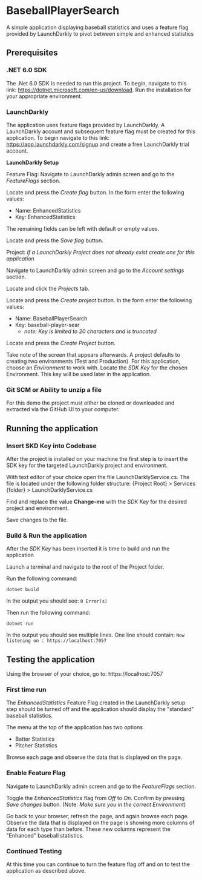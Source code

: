 
# BaseballPlayerSearch
A simple application displaying baseball statistics and uses a feature flag provided by LaunchDarkly to pivot between simple and enhanced statistics

## Prerequisites

### .NET 6.0 SDK
The .Net 6.0 SDK is needed to run this project. To begin, navigate to this link: https://dotnet.microsoft.com/en-us/download. Run the installation for your appropriate environment. 

### LaunchDarkly
The application uses feature flags provided by LaunchDarkly. A LaunchDarkly account and subsequent feature flag must be created for this application. To begin navigate to this link: https://app.launchdarkly.com/signup and create a free LaunchDarkly trial account.

**LaunchDarkly Setup**

Feature Flag:
Navigate to LaunchDarkly admin screen and go to the *FeatureFlags* section.

Locate and press the *Create flag* button.
In the form enter the following values:

- Name: EnhancedStatistics
- Key: EnhancedStatistics

The remaining fields can be left with default or empty values.

Locate and press the *Save flag* button.

Project:
*If a LaunchDarkly Project does not already exist create one for this application*

Navigate to LaunchDarkly admin screen and go to the *Account settings* section.

Locate and click the *Projects* tab.

Locate and press the *Create project* button.
In the form enter the following values:

- Name: BaseballPlayerSearch
- Key: baseball-player-sear
	- *note: Key is limited to 20 characters and is truncated*

Locate and press the *Create Project* button.

Take note of the screen that appears afterwards. A project defaults to creating two environments (Test and Production). For this application, choose an *Environment* to work with. Locate the *SDK Key* for the chosen Environment. This key will be used later in the application.

### Git SCM or Ability to unzip a file
For this demo the project must either be cloned or downloaded and extracted via the GitHub UI to your computer.


## Running the application
### Insert SKD Key into Codebase
After the project is installed on your machine the first step is to insert the SDK key for the targeted LaunchDarkly project and environment. 

With text editor of your choice open the file LaunchDarklyService.cs. The file is located under the following folder structure:
{Project Root} > Services {folder} > LaunchDarklyService.cs

Find and replace the value **Change-me** with the *SDK Key* for the desired project and environment.

Save changes to the file.

### Build & Run the application
After the *SDK Key* has been inserted it is time to build and run the application

Launch a terminal and navigate to the root of the Project folder. 

Run the following command:  
```  
dotnet build 
``` 
In the output you should see:
`0 Error(s)`


Then run the following command:  
```  
dotnet run
``` 
In the output you should see multiple lines. One line should contain:
`Now listening on : https://localhost:7057`

## Testing the application
Using the browser of your choice, go to: https://localhost:7057

### First time run
The *EnhancedStatistics* Feature Flag created in the LaunchDarkly setup step should be turned off and the application should display the "standard" baseball statistics.

The menu at the top of the application has two options

- Batter Statistics
- Pitcher Statistics

Browse each page and observe the data that is displayed on the page.

### Enable Feature Flag
Navigate to LaunchDarkly admin screen and go to the *FeatureFlags* section.

Toggle the *EnhancedStatistics* flag from *Off* to *On*. Confirm by pressing *Save changes* button. (Note: *Make sure you in the correct Environment*)

Go back to your browser, refresh the page, and again browse each page. Observe the data that is displayed on the page is showing more columns of data for each type than before. These new columns represent the "Enhanced" baseball statistics.

### Continued Testing
At this time you can continue to turn the feature flag off and on to test the application as described above.
